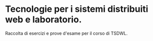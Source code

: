 # Tecnologie per i sistemi distribuiti web e laboratorio.
Raccolta di esercizi e prove d'esame per il corso di TSDWL.
